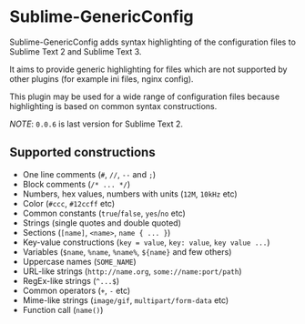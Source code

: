 Sublime-GenericConfig
=====================

Sublime-GenericConfig adds syntax highlighting of the configuration files
to Sublime Text 2 and Sublime Text 3.

It aims to provide generic highlighting for files which are
not supported by other plugins (for example ini files, nginx config).

This plugin may be used for a wide range of configuration files
because highlighting is based on common syntax constructions.

*NOTE*: `0.0.6` is last version for Sublime Text 2.

Supported constructions
-----------------------

* One line comments (`#`, `//`, `--` and `;`)
* Block comments (`/* ... */`)
* Numbers, hex values, numbers with units (`12M`, `10kHz` etc)
* Color (`#ccc`, `#12ccff` etc)
* Common constants (`true`/`false`, `yes`/`no` etc)
* Strings (single quotes and double quoted)
* Sections (`[name]`, `<name>`, `name { ... }`)
* Key-value constructions (`key = value`, `key: value`, `key value ...`)
* Variables (`$name`, `%name`, `%name%`, `${name}` and few others)
* Uppercase names (`SOME_NAME`)
* URL-like strings (`http://name.org`, `some://name:port/path`)
* RegEx-like strings (`^...$`)
* Common operators (`+`, `-` etc)
* Mime-like strings (`image/gif`, `multipart/form-data` etc)
* Function call (`name()`)
